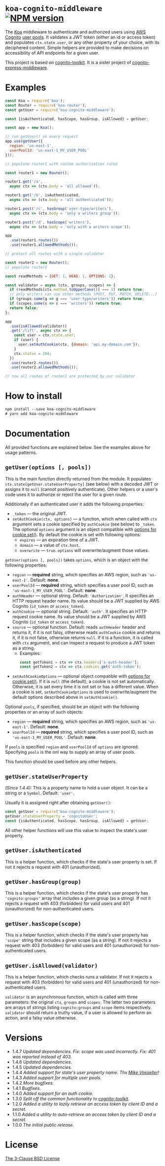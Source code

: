 # `koa-cognito-middleware` [![NPM version][npm-img]][npm-url]

[npm-img]: https://img.shields.io/npm/v/koa-cognito-middleware.svg
[npm-url]: https://npmjs.org/package/koa-cognito-middleware

The [Koa](https://koajs.com/) middleware to authenticate and authorized users using [AWS Cognito](https://aws.amazon.com/cognito/)
[user pools](https://docs.aws.amazon.com/cognito/latest/developerguide/cognito-user-identity-pools.html).
It validates a JWT token (either an id or access token) and populates `ctx.state.user`, or any other property of your choice,
with its deciphered content. Simple helpers are provided to make decisions on accessibility of API endpoints for a given user.

This project is based on [cognito-toolkit](https://www.npmjs.com/package/cognito-toolkit). It is a sister project of [cognito-express-middleware](https://www.npmjs.com/package/cognito-express-middleware).

# Examples

```js
const Koa = require('koa');
const Router = require('koa-router');
const getUser = require('koa-cognito-middleware');

const {isAuthenticated, hasScope, hasGroup, isAllowed} = getUser;

const app = new Koa();

// run getUser() on every request
app.use(getUser({
  region: 'us-east-1',
  userPoolId: 'us-east-1_MY_USER_POOL'
}));

// populate router1 with custom authorization rules

const router1 = new Router();

router1.get('/a',
  async ctx => (ctx.body = 'all allowed'));

router1.get('/b', isAuthenticated,
  async ctx => (ctx.body = 'all authenticated'));

router1.post('/c', hasGroup('user-type/writers'),
  async ctx => (ctx.body = 'only a writers group'));

router1.post('/d', hasScope('writers'),
  async ctx => (ctx.body = 'only with a writers scope'));

app
  .use(router1.routes())
  .use(router1.allowedMethods());

// protect all routes with a single validator

const router2 = new Router();
// populate router2

const readMethods = {GET: 1, HEAD: 1, OPTIONS: 1};

const validator = async (ctx, groups, scopes) => {
  if (readMethods[ctx.method.toUpperCase()] === 1) return true;
  // only writers can use other methods (POST, PUT, PATCH, DELETE...)
  if (groups.some(g => g === 'user-type/writers')) return true;
  if (scopes.some(s => s === 'writers')) return true;
  return false;
};

app
  .use(isAllowed(validator))
  .get('/lift', async ctx => {
    const user = ctx.state.user;
    if (user) {
      user.setAuthCookie(ctx, {domain: 'api.my-domain.com'});
    }
    ctx.status = 204;
  })
  .use(router2.routes())
  .use(router2.allowedMethods());

// now all routes of router2 are protected by our validator
```

# How to install

```txt
npm install --save koa-cognito-middleware
# yarn add koa-cognito-middleware
```

# Documentation

All provided functions are explained below. See the examples above for usage patterns.

## `getUser(options [, pools])`

This is the main function directly returned from the module. It populates `ctx.state[getUser.stateUserProperty]` (see below)
with a decoded JWT or assigns it to `null` (cannot positively authenticate).
Other helpers or a user's code uses it to authorize or reject the user for a given route.

Additionally if an authenticated user it adds the following properties:

* `_token` &mdash; the original JWT.
* `setAuthCookie(ctx, options)` &mdash; a function, which when called with `ctx` argument sets a cookie specified by `authCookie` (see below) to `_token`.
  The optional `options` argument is an object compatible with [options for cookie.set()](https://github.com/pillarjs/cookies#cookiesset-name--value---options--).
  By default the cookie is set with following options:
    * `expires` &mdash; an expiration time of a JWT.
    * `domain` &mdash; a value of `ctx.host`.
    * `overwrite` &mdash; `true`.
  `options` will overwrite/augment those values.

`getUser(options [, pools])` takes `options`, which is an object with the following properties:

* `region` &mdash; **required** string, which specifies an AWS region, such as `'us-east-1'`. Default: **none**.
* `userPoolId` &mdash; **required** string, which specifies a user pool ID, such as `'us-east-1_MY_USER_POOL'`. Default: **none**.
* `authHeader` &mdash; optional string. Default: `'Authorization'`. It specifies an HTTP request header name. Its value should be a JWT supplied by AWS Cognito (`id_token` or `access_token`).
* `authCookie` &mdash; optional string. Default: `'auth'`. It specifies an HTTP request cookie name. Its value should be a JWT supplied by AWS Cognito (`id_token` or `access_token`).
* `source` &mdash; optional function. Default: reads `authHeader` header and returns it, if it is not falsy, otherwise reads `authCookie` cookie and returns it, if it is not false, otherwise returns `null`.
  If it is a function, it is called with `ctx` argument, and can inspect a request to produce a JWT token as a string.
    * Examples:
      ```js
      const getToken1 = ctx => ctx.headers['x-auth-header'];
      const getToken2 = ctx => ctx.cookies.get('auth-token');
      ```
* `setAuthCookieOptions` &mdash; optional object compatible with [options for cookie.set()](https://github.com/pillarjs/cookies#cookiesset-name--value---options--).
  If it is `null` (the default), a cookie is not set automatically. Otherwise, it is set every time it is not set or has a different value. When a cookie is set,
  `setAuthCookieOptions` is used to overwrite/augment the default options described above in `setAuthCookie()`.

Optional `pools`, if specified, should be an object with the following properties or an array of such objects:

* `region` &mdash; **required** string, which specifies an AWS region, such as `'us-east-1'`. Default: **none**.
* `userPoolId` &mdash; **required** string, which specifies a user pool ID, such as `'us-east-1_MY_USER_POOL'`. Default: **none**.

If `pools` is specified `region` and `userPoolId` of `options` are ignored. Specifying `pools` is the onl way to supply an array of user pools.

This function should be used before any other helpers.

## `getUser.stateUserProperty`

*(Since 1.4.4):* This is a property name to hold a user object. It can be a string or a `Symbol`. Default: `'user'`.

Usually it is assigned right after obtaining `getUser()`:

```js
const getUser = require('koa-cognito-middleware');
getUser.stateUserProperty = 'cognitoUser';
const {isAuthenticated, hasScope, hasGroup, isAllowed} = getUser;
```

All other helper functions will use this value to inspect the state's user property.

## `getUser.isAuthenticated`

This is a helper function, which checks if the state's user property is set. If not it rejects a request with 401 (unauthorized).

## `getUser.hasGroup(group)`

This is a helper function, which checks if the state's user property has `'cognito:groups'` array that includes a given group (as a string).
If not it rejects a request with 403 (forbidden) for valid users and 401 (unauthorized) for non-authenticated users.

## `getUser.hasScope(scope)`

This is a helper function, which checks if the state's user property has `'scope'` string that includes a given scope (as a string).
If not it rejects a request with 403 (forbidden) for valid users and 401 (unauthorized) for non-authenticated users.

## `getUser.isAllowed(validator)`

This is a helper function, which checks runs a validator. If not it rejects a request with 403 (forbidden) for valid users and 401 (unauthorized) for non-authenticated users.

`validator` is an asynchronous function, which is called with three parameters: the original `ctx`, `groups` and `scopes`.
The latter two parameters are arrays of strings listing `cognito:groups` and `scope` items respectively.
`validator` should return a truthy value, if a user is allowed to perform an action, and a falsy value otherwise.

# Versions

- 1.4.7 *Updated dependencies. Fix: scope was used incorrectly. Fix: 401 was reported instead of 403.*
- 1.4.6 *Updated dependencies.*
- 1.4.5 *Updated dependencies.*
- 1.4.4 *Added support for state's user property name. Thx [Mike Vosseller](https://github.com/mpvosseller)!*
- 1.4.3 *Added support for multiple user pools.*
- 1.4.2 *More bugfixes.*
- 1.4.1 *Bugfixes.*
- 1.4.0 *Added support for an auth cookie.*
- 1.3.0 *Split off the common functionality to [cognito-toolkit](https://www.npmjs.com/package/cognito-toolkit).*
- 1.2.0 *Added a utility to lazily retrieve an access token by client ID and a secret.*
- 1.1.0 *Added a utility to auto-retrieve an access token by client ID and a secret.*
- 1.0.0 *The initial public release.*

# License

[The 3-Clause BSD License](https://opensource.org/licenses/BSD-3-Clause)
